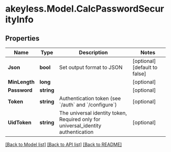 # akeyless.Model.CalcPasswordSecurityInfo

## Properties

Name | Type | Description | Notes
------------ | ------------- | ------------- | -------------
**Json** | **bool** | Set output format to JSON | [optional] [default to false]
**MinLength** | **long** |  | [optional] 
**Password** | **string** |  | [optional] 
**Token** | **string** | Authentication token (see &#x60;/auth&#x60; and &#x60;/configure&#x60;) | [optional] 
**UidToken** | **string** | The universal identity token, Required only for universal_identity authentication | [optional] 

[[Back to Model list]](../README.md#documentation-for-models) [[Back to API list]](../README.md#documentation-for-api-endpoints) [[Back to README]](../README.md)

